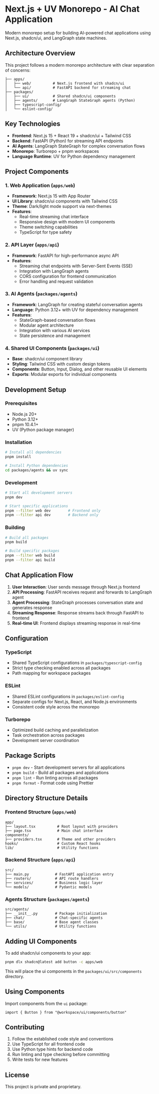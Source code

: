 # Next.js + UV Monorepo - AI Chat Application

Modern monorepo setup for building AI-powered chat applications using Next.js, shadcn/ui, and LangGraph state machines.

## Architecture Overview

This project follows a modern monorepo architecture with clear separation of concerns:

```
├── apps/
│   ├── web/          # Next.js frontend with shadcn/ui
│   └── api/          # FastAPI backend for streaming chat
├── packages/
│   ├── ui/           # Shared shadcn/ui components
│   ├── agents/       # LangGraph StateGraph agents (Python)
│   ├── typescript-config/
│   └── eslint-config/
```

## Key Technologies

- **Frontend**: Next.js 15 + React 19 + shadcn/ui + Tailwind CSS
- **Backend**: FastAPI (Python) for streaming API endpoints
- **AI Agents**: LangGraph StateGraph for complex conversation flows
- **Monorepo**: Turborepo + pnpm workspaces
- **Language Runtime**: UV for Python dependency management

## Project Components

### 1. Web Application (`apps/web`)
- **Framework**: Next.js 15 with App Router
- **UI Library**: shadcn/ui components with Tailwind CSS
- **Theme**: Dark/light mode support via next-themes
- **Features**:
  - Real-time streaming chat interface
  - Responsive design with modern UI components
  - Theme switching capabilities
  - TypeScript for type safety

### 2. API Layer (`apps/api`)
- **Framework**: FastAPI for high-performance async API
- **Features**:
  - Streaming chat endpoints with Server-Sent Events (SSE)
  - Integration with LangGraph agents
  - CORS configuration for frontend communication
  - Error handling and request validation

### 3. AI Agents (`packages/agents`)
- **Framework**: LangGraph for creating stateful conversation agents
- **Language**: Python 3.12+ with UV for dependency management
- **Features**:
  - StateGraph-based conversation flows
  - Modular agent architecture
  - Integration with various AI services
  - State persistence and management

### 4. Shared UI Components (`packages/ui`)
- **Base**: shadcn/ui component library
- **Styling**: Tailwind CSS with custom design tokens
- **Components**: Button, Input, Dialog, and other reusable UI elements
- **Exports**: Modular exports for individual components

## Development Setup

### Prerequisites
- Node.js 20+
- Python 3.12+
- pnpm 10.4.1+
- UV (Python package manager)

### Installation
```bash
# Install all dependencies
pnpm install

# Install Python dependencies
cd packages/agents && uv sync
```

### Development
```bash
# Start all development servers
pnpm dev

# Start specific applications
pnpm --filter web dev        # Frontend only
pnpm --filter api dev        # Backend only
```

### Building
```bash
# Build all packages
pnpm build

# Build specific packages
pnpm --filter web build
pnpm --filter api build
```

## Chat Application Flow

1. **User Interaction**: User sends message through Next.js frontend
2. **API Processing**: FastAPI receives request and forwards to LangGraph agent
3. **Agent Processing**: StateGraph processes conversation state and generates response
4. **Streaming Response**: Response streams back through FastAPI to frontend
5. **Real-time UI**: Frontend displays streaming response in real-time

## Configuration

### TypeScript
- Shared TypeScript configurations in `packages/typescript-config`
- Strict type checking enabled across all packages
- Path mapping for workspace packages

### ESLint
- Shared ESLint configurations in `packages/eslint-config`
- Separate configs for Next.js, React, and Node.js environments
- Consistent code style across the monorepo

### Turborepo
- Optimized build caching and parallelization
- Task orchestration across packages
- Development server coordination

## Package Scripts

- `pnpm dev` - Start development servers for all applications
- `pnpm build` - Build all packages and applications
- `pnpm lint` - Run linting across all packages
- `pnpm format` - Format code using Prettier

## Directory Structure Details

### Frontend Structure (`apps/web`)
```
app/
├── layout.tsx          # Root layout with providers
├── page.tsx            # Main chat interface
components/
├── providers.tsx       # Theme and other providers
hooks/                  # Custom React hooks
lib/                    # Utility functions
```

### Backend Structure (`apps/api`)
```
src/
├── main.py            # FastAPI application entry
├── routers/           # API route handlers
├── services/          # Business logic layer
└── models/            # Pydantic models
```

### Agents Structure (`packages/agents`)
```
src/agents/
├── __init__.py        # Package initialization
├── chat/              # Chat-specific agents
├── base/              # Base agent classes
└── utils/             # Utility functions
```

## Adding UI Components

To add shadcn/ui components to your app:

```bash
pnpm dlx shadcn@latest add button -c apps/web
```

This will place the ui components in the `packages/ui/src/components` directory.

## Using Components

Import components from the `ui` package:

```tsx
import { Button } from "@workspace/ui/components/button"
```

## Contributing

1. Follow the established code style and conventions
2. Use TypeScript for all frontend code
3. Use Python type hints for backend code
4. Run linting and type checking before committing
5. Write tests for new features

## License

This project is private and proprietary.